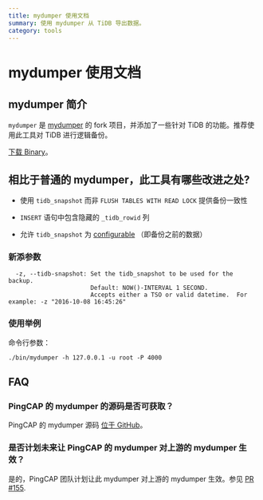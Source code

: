 ```yaml
---
title: mydumper 使用文档 
summary: 使用 mydumper 从 TiDB 导出数据。
category: tools
---
```


# mydumper 使用文档

## mydumper 简介

`mydumper` 是 [mydumper](https://github.com/maxbube/mydumper) 的 fork 项目，并添加了一些针对 TiDB 的功能。推荐使用此工具对 TiDB 进行逻辑备份。

[下载 Binary](http://download.pingcap.org/tidb-enterprise-tools-latest-linux-amd64.tar.gz)。

## 相比于普通的 mydumper，此工具有哪些改进之处?

+ 使用 `tidb_snapshot` 而非 `FLUSH TABLES WITH READ LOCK` 提供备份一致性 

+ `INSERT` 语句中包含隐藏的 `_tidb_rowid` 列

+ 允许 `tidb_snapshot` 为 [configurable](../op-guide/history-read.md#how-tidb-reads-data-from-history-versions) （即备份之前的数据）

### 新添参数

```
  -z, --tidb-snapshot: Set the tidb_snapshot to be used for the backup.
                       Default: NOW()-INTERVAL 1 SECOND.
                       Accepts either a TSO or valid datetime.  For example: -z "2016-10-08 16:45:26"
```

### 使用举例

命令行参数：

```
./bin/mydumper -h 127.0.0.1 -u root -P 4000
```

## FAQ

### PingCAP 的 mydumper 的源码是否可获取？

PingCAP 的 mydumper 源码 [位于 GitHub](https://github.com/pingcap/mydumper)。

### 是否计划未来让 PingCAP 的 mydumper 对上游的 mydumper 生效？

是的，PingCAP 团队计划让此 mydumper 对上游的 mydumper 生效。参见 [PR #155](https://github.com/maxbube/mydumper/pull/155).